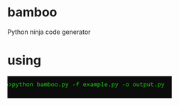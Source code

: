 # bamboo
Python ninja code generator
# using
![Screenshot](https://github.com/huseyinozturkk/bamboo/blob/main/pic/usingex1.png?raw=true)

